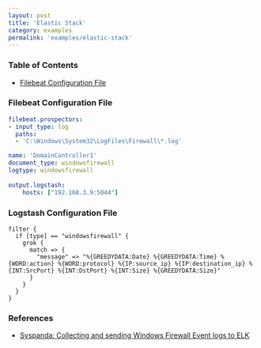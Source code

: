 ```yaml
---
layout: post
title: 'Elastic Stack'
category: examples
permalink: 'examples/elastic-stack'
---
```


### Table of Contents
- [Filebeat Configuration File](#filebeat-configuration-file)

### Filebeat Configuration File
```yaml
filebeat.prospectors:
- input_type: log
  paths:
  - 'C:\Windows\System32\LogFiles\Firewall\*.log'

name: 'DomainController1'
document_type: windowsfirewall
logtype: windowsfirewall
 
output.logstash:
    hosts: ["192.168.3.9:5044"]
```

### Logstash Configuration File
```
filter {
  if [type] == "windowsfirewall" {
    grok {
      match => {
        "message" => "%{GREEDYDATA:Date} %{GREEDYDATA:Time} %{WORD:action} %{WORD:protocol} %{IP:source_ip} %{IP:destination_ip} %{INT:SrcPort} %{INT:DstPort} %{INT:Size} %{GREEDYDATA:Size}"      
      }
    }
  }
}
```

### References
* [Syspanda: Collecting and sending Windows Firewall Event logs to ELK](https://www.syspanda.com/index.php/2017/10/04/collecting-sending-windows-firewall-event-logs-elk/)
